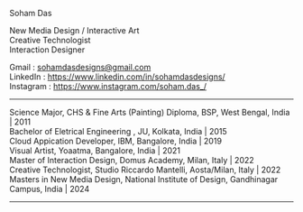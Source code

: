 
Soham Das <br>

New Media Design / Interactive Art <br>
Creative Technologist <br>
Interaction Designer <br>

Gmail : sohamdasdesigns@gmail.com <br>
LinkedIn : https://www.linkedin.com/in/sohamdasdesigns/ <br>
Instagram : https://www.instagram.com/soham.das_/

---------------------------------------------------------------

Science Major, CHS & Fine Arts (Painting) Diploma, BSP, West Bengal, India | 2011 <br>
Bachelor of Eletrical Engineering , JU, Kolkata, India | 2015 <br>
Cloud Appication Developer, IBM, Bangalore, India | 2019 <br>
Visual Artist, Yoaatma, Bangalore, India | 2021 <br>
Master of Interaction Design, Domus Academy, Milan, Italy | 2022 <br>
Creative Technologist, Studio Riccardo Mantelli, Aosta/Milan, Italy | 2022 <br>
Masters in New Media Design, National Institute of Design, Gandhinagar Campus, India | 2024 <br>

--------------------------------------------------------------
